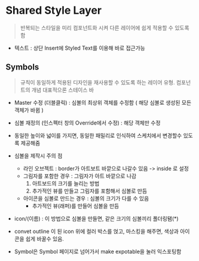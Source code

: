 # Shared Style Layer

> 반복되는 스타일을 미리 컴포넌트화 시켜 다른 레이어에 쉽게 적용할 수 있도록함

- 텍스트 : 상단 Insert에 Styled Text를 이용해 바로 접근가능

## Symbols

> 규칙이 동일하게 적용된 디자인을 재사용할 수 있도록 하는 레이어 유형. 컴포넌트의 개념 대표적으론 스테이스 바

- Master 수정 (더블클릭) : 심볼의 최상위 객체를 수정함 ( 해당 심볼로 생성된 모든 객체가 바뀜 )
- 심볼 재정의 (인스펙터 창의 Override에서 수정) : 해당 객체만 수정 
- 동일한 높이와 넓이를 가지면, 동일한 패밀리로 인식하여 스케치에서 변경할수 있도록 제공해줌

- 심볼을 제작시 주의 점
    - 라인 오브젝트 : border가 아트보트 바깥으로 나갈수 있음 -\> inside 로 설정
    - 그림자를 포함한 경우 : 그림자가 아트 바깥으로 나감 
        1. 아트보드의 크기를 늘리는 방법
        2. 추가적인 뷰를 만들고 그림자를 포함해서 심볼로 만듬
    - 아이콘을 심볼로 만드는 경우 : 심볼의 크기가 다를 수 있음
        - 추가적인 뷰(래퍼)를 만들어 심볼을 만듬
        
- icon/(이름) : 이 방법으로 심볼을 만들면, 같은 크기의 심볼끼리 폴더링됌(*)
- convet outline 이 된 icon 위에 컬러 박스를 얹고, 마스킹을 해주면, 색상과 아이콘을 쉽게 바꿀수 있음.
- Symbol은 Symbol 페이지로 넘어가서 make expotable을 눌러 익스포팅함
